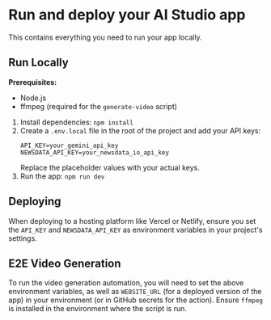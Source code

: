 # Run and deploy your AI Studio app

This contains everything you need to run your app locally.

## Run Locally

**Prerequisites:**
* Node.js
* ffmpeg (required for the `generate-video` script)


1. Install dependencies:
   `npm install`
2. Create a `.env.local` file in the root of the project and add your API keys:
   ```
   API_KEY=your_gemini_api_key
   NEWSDATA_API_KEY=your_newsdata_io_api_key
   ```
   Replace the placeholder values with your actual keys.
3. Run the app:
   `npm run dev`

## Deploying

When deploying to a hosting platform like Vercel or Netlify, ensure you set the `API_KEY` and `NEWSDATA_API_KEY` as environment variables in your project's settings.

## E2E Video Generation

To run the video generation automation, you will need to set the above environment variables, as well as `WEBSITE_URL` (for a deployed version of the app) in your environment (or in GitHub secrets for the action). Ensure `ffmpeg` is installed in the environment where the script is run.
